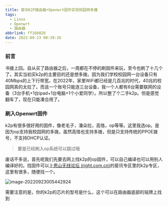 ```yaml
---
title: 斐讯K2P路由器+Openwrt固件实现校园网多播
tags:
  - Linux
  - Openwrt
  - 路由器
abbrlink: ff16b028
date: 2022-09-23 00:39:16
---
```






### 前言

书接上回。自从买了路由器之后，一周都在不停的刷固件来玩，至今也刷了十几个了。其实当初买k2p的主要目的还是想多拨。因为我们学校校园网一台设备只有40Mbps的上下行带宽。在2022年，家里WiFi都已经是几百兆的时代，40兆的校园网真的太拉了。而且一个账号只能连三台设备，我一个人都有6台需要联网的设备（3台手机+1台ipad+1台电脑+1个小爱同学）。所以整了个二手k2p。但是感觉翻车了，现在只能凑合用了。



### 刷入Openwrt固件

k2p有很多很好用的固件，像老毛子，潘朵拉，高恪，op等等。这里我选op。是因为op支持我校园网的多拨。虽然高恪也支持多拨，但是只支持传统的PPOE拨号，不支持DHCP认证。

> 要是已经刷入op系统可以跳过哦

废话不多说，首先呢我们先要去网上找k2p的op固件，可以自己编译也可以用别人编译好的。找固件可以上[恩山无线论坛 (right.com.cn)](https://www.right.com.cn/FORUM/forum.php)的斐讯专区里的k2p专区，这里有很多，随便找一个。

![image-20220923005442924](http://cdn.lmark.cc/img/image-20220923005442924.png)

需要注意的是，你的k2p的芯片的型号是什么，这个可以在路由器底部的铭牌上找到
